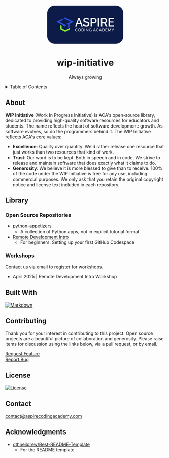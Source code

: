 <!--
MIT License

Copyright (c) 2025 Aspire Coding Academy LLC

Permission is hereby granted, free of charge, to any person obtaining a copy
of this software and associated documentation files (the "Software"), to deal
in the Software without restriction, including without limitation the rights
to use, copy, modify, merge, publish, distribute, sublicense, and/or sell
copies of the Software, and to permit persons to whom the Software is
furnished to do so, subject to the following conditions:

The above copyright notice and this permission notice shall be included in all
copies or substantial portions of the Software.

THE SOFTWARE IS PROVIDED "AS IS", WITHOUT WARRANTY OF ANY KIND, EXPRESS OR
IMPLIED, INCLUDING BUT NOT LIMITED TO THE WARRANTIES OF MERCHANTABILITY,
FITNESS FOR A PARTICULAR PURPOSE AND NONINFRINGEMENT. IN NO EVENT SHALL THE
AUTHORS OR COPYRIGHT HOLDERS BE LIABLE FOR ANY CLAIM, DAMAGES OR OTHER
LIABILITY, WHETHER IN AN ACTION OF CONTRACT, TORT OR OTHERWISE, ARISING FROM,
OUT OF OR IN CONNECTION WITH THE SOFTWARE OR THE USE OR OTHER DEALINGS IN THE
SOFTWARE.

<!-- PROJECT LOGO -->
<br />
<div align="center">
  <a href="https://aspirecodingacademy.com">
    <img src="readme-assets/background_navy_rounded.svg" alt="Logo" width="240">
  </a>
  <h1 align="center">wip-initiative</h1>

  <p align="center">Always growing</p>
</div>

<!-- TABLE OF CONTENTS -->
<details>
  <summary>Table of Contents</summary>
  <ol>
    <li><a href="#about">About</a></li>
    <li><a href="#library">Library</a></li>
    <li><a href="#built-with">Built With</a></li>
    <li><a href="#contributing">Contributing</a></li>
    <li><a href="#license">License</a></li>
    <li><a href="#contact">Contact</a></li>
    <li><a href="#acknowledgments">Acknowledgments</a></li>
  </ol>
</details>

## About

**WIP Initiative** (Work In Progress Initiative) is ACA's open-source library, dedicated to providing high-quality software resources for educators and students. The name reflects the heart of software development: growth. As software evolves, so do the programmers behind it. The WIP Initiative reflects ACA's core values:

-   **Excellence**: Quality over quantity. We'd rather release one resource that just works than two resources that kind of work.
-   **Trust**: Our word is to be kept. Both in speech and in code. We strive to release and maintain software that does exactly what it claims to do.
-   **Generosity**: We believe it is more blessed to give than to receive. 100% of the code under the WIP Initiative is free for any use, including commercial purposes. We only ask that you retain the original copyright notice and license text included in each repository.

## Library

### Open Source Repositories

-   [python-appetizers](https://github.com/aspirecodingacademy/python-appetizers)
    -   A collection of Python apps, not in explicit tutorial format.
-   [Remote Development Intro](https://github.com/aspirecodingacademy/remote-development-intro)
    -   For beginners: Setting up your first GitHub Codespace

### Workshops

Contact us via email to register for workshops.

-   April 2025 | Remote Development Intro Workshop

## Built With

[![Markdown][markdown-shield]][markdown-url]

## Contributing

Thank you for your interest in contributing to this project. Open source projects are a beautiful picture of collaboration and generosity. Please raise items for discussion using the links below, via a pull request, or by email.

[Request Feature][feature-request-url]<br>
[Report Bug][bug-report-url]

## License

[![License][license-shield]][license-url]

## Contact

[contact@aspirecodingacademy.com](mailto:hello@aspirecodingacademy.com)

## Acknowledgments

-   [othneildrew/Best-README-Template][readme-template-url]
    -   For the README template

<!-- MARKDOWN LINKS -->
<!-- https://www.markdownguide.org/basic-syntax/#reference-style-links -->

<!-- aca -->

[aspirecodingacademy-url]: https://aspirecodingacademy.com
[wip-initiative-url]: https://github.com/aspirecodingacademy/wip-initiative

<!-- repo -->

[feature-request-url]: https://github.com/aspirecodingacademy/wip-initiative/issues/new?labels=enhancement&template=feature-request---.md
[bug-report-url]: https://github.com/aspirecodingacademy/wip-initiative/issues/new?labels=bug&template=bug-report---.md

<!-- about -->

[product-screenshot]: readme-assets/screenshot.png

<!-- usage -->

[usage-screenshot]: readme-assets/screenshot.png

<!-- built_with -->

[python-shield]: https://img.shields.io/badge/python-3670A0?style=for-the-badge&logo=python&logoColor=ffdd54
[python-url]: https://python.org/
[react-shield]: https://img.shields.io/badge/React-20232A?style=for-the-badge&logo=react&logoColor=61DAFB
[react-url]: https://reactjs.org/
[markdown-shield]: https://img.shields.io/badge/markdown-%23000000.svg?style=for-the-badge&logo=markdown&logoColor=white
[markdown-url]: https://www.markdownguide.org/

<!-- license -->

[license-shield]: https://img.shields.io/github/license/aspirecodingacademy/wip-initiative.svg?style=for-the-badge
[license-url]: https://github.com/aspirecodingacademy/wip-initiative/blob/master/LICENSE.txt

<!-- acknowledgements -->

[readme-template-url]: https://github.com/othneildrew/Best-README-Template
